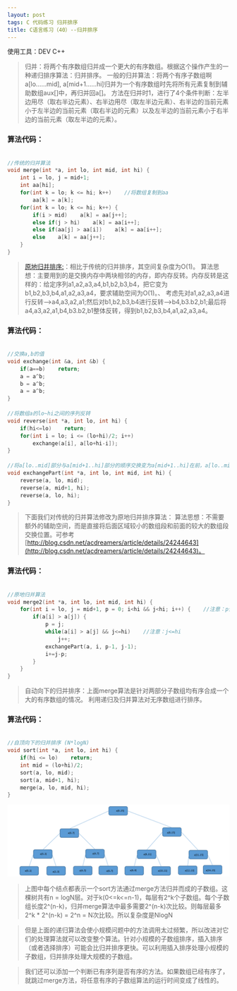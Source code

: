 ```yaml
---
layout: post
tags: C 代码练习 归并排序
title: C语言练习（40）--归并排序
---
```


使用工具：DEV C++

> 归并：将两个有序数组归并成一个更大的有序数组。根据这个操作产生的一种递归排序算法：归并排序。
> 一般的归并算法：将两个有序子数组啊a[lo……mid], a[mid+1……hi]归并为一个有序数组时先将所有元素复制到辅助数组aux[]中，再归并回a[]。
方法在归并时1，进行了4个条件判断：左半边用尽（取右半边元素）、右半边用尽（取左半边元素）、右半边的当前元素小于左半边的当前元素（取右半边的元素）以及左半边的当前元素小于右半边的当前元素（取左半边的元素）。

### 算法代码：

```c

//传统的归并算法 
void merge(int *a, int lo, int mid, int hi) {
	int i = lo, j = mid+1;
	int aa[hi];
	for(int k = lo; k <= hi; k++)    //将数组复制到aa 
		aa[k] = a[k];
	for(int k = lo; k <= hi; k++) {
		if(i > mid)    a[k] = aa[j++];
		else if(j > hi)    a[k] = aa[i++];
		else if(aa[j] > aa[i])    a[k] = aa[i++];
		else    a[k] = aa[j++];
	} 
}

```

> [原地归并排序:](http://blog.csdn.net/acdreamers/article/details/24244643)：相比于传统的归并排序，其空间复杂度为O(1)。
> 算法思想：主要用到的是交换内存中两块相邻的内存，即内存反转。内存反转是这样的：给定序列a1,a2,a3,a4,b1,b2,b3,b4，把它变为b1,b2,b3,b4,a1,a2,a3,a4，要求辅助空间为O(1)。、
考虑先对a1,a2,a3,a4进行反转-->a4,a3,a2,a1;然后对b1,b2,b3,b4进行反转-->b4,b3.b2,b1;最后将a4,a3,a2,a1,b4,b3.b2,b1整体反转，得到b1,b2,b3,b4,a1,a2,a3,a4。

### 算法代码：

```c

//交换a,b的值 
void exchange(int &a, int &b) {
	if(a==b)    return;
	a = a^b;
	b = a^b;
	a = a^b;
} 

//将数组a的lo~hi之间的序列反转 
void reverse(int *a, int lo, int hi) {
	if(hi<=lo)    return;
	for(int i = lo; i <= (lo+hi)/2; i++)
		exchange(a[i], a[lo+hi-i]);
}

//将a[lo..mid]部分与a[mid+1..hi]部分的顺序交换变为a[mid+1..hi]在前，a[lo..mid]在后面 
void exchangePart(int *a, int lo, int mid, int hi) {
	reverse(a, lo, mid);
	reverse(a, mid+1, hi);
	reverse(a, lo, hi);
}

```

> 下面我们对传统的归并算法修改为原地归并排序算法：
> 算法思想：不需要额外的辅助空间，而是直接将后面区域较小的数组段和前面的较大的数组段交换位置。可参考[http://blog.csdn.net/acdreamers/article/details/24244643](http://blog.csdn.net/acdreamers/article/details/24244643)。

### 算法代码：

```c

//原地归并算法 
void merge2(int *a, int lo, int mid, int hi) {
	for(int i = lo, j = mid+1, p = 0; i<hi && j<hi; i++) {    //注意：p作为一个临时指针。i<hi; j<hi；不用考虑=的情况，那时候就只有1个元素，不用排序了。 
		if(a[i] > a[j]) {
			p = j;
			while(a[i] > a[j] && j<=hi)    //注意：j<=hi 
				j++;
			exchangePart(a, i, p-1, j-1);
			i+=j-p;
		}
	}
}

```

> 自动向下的归并排序：上面merge算法是针对两部分子数组均有序合成一个大的有序数组的情况。
> 利用递归及归并算法对无序数组进行排序。

### 算法代码：

```c

//自顶向下的归并排序 (N*logN)
void sort(int *a, int lo, int hi) {
	if(hi <= lo)    return;
	int mid = (lo+hi)/2;
	sort(a, lo, mid);
	sort(a, mid+1, hi);
	merge(a, lo, mid, hi); 
}

```

![](/assets/img/2016-09-14-C40/1.png)

> 上图中每个结点都表示一个sort方法通过merge方法归并而成的子数组。这棵树共有n = logN层。对于k(0<=k<=n-1)，每层有2^k个子数组。每个子数组长度2^(n-k)，归并merge算法中最多需要2^(n-k)次比较。则每层最多2^k * 2^(n-k) = 2^n = N次比较。所以复杂度是NlogN

> 但是上面的递归算法会使小规模问题中的方法调用太过频繁，所以改进对它们的处理算法就可以改变整个算法。针对小规模的子数组排序，插入排序（或者选择排序）可能会比归并排序更快。可以利用插入排序处理小规模的子数组，归并排序处理大规模的子数组。

> 我们还可以添加一个判断已有序列是否有序的方法。如果数组已经有序了，就跳过merge方法，将任意有序的子数组算法的运行时间变成了线性的。